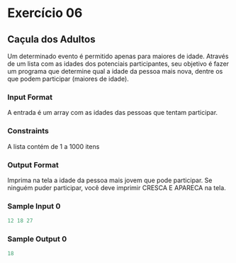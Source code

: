 # Exercício 06

## Caçula dos Adultos

Um determinado evento é permitido apenas para maiores de idade. Através de um lista com as idades dos potenciais participantes, seu objetivo é fazer um programa que determine qual a idade da pessoa mais nova, dentre os que podem participar (maiores de idade).

### Input Format

A entrada é um array com as idades das pessoas que tentam participar.

### Constraints

A lista contém de 1 a 1000 itens

### Output Format

Imprima na tela a idade da pessoa mais jovem que pode participar. Se ninguém puder participar, você deve imprimir CRESCA E APARECA na tela.

### Sample Input 0

```javascript
12 18 27
```

### Sample Output 0

```javascript
18
```


